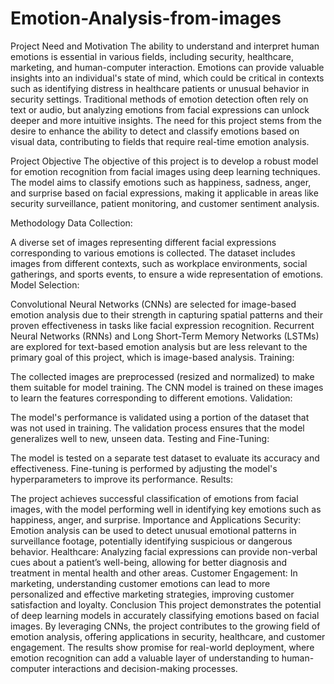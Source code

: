 # Emotion-Analysis-from-images

Project Need and Motivation
The ability to understand and interpret human emotions is essential in various fields, including security, healthcare, marketing, and human-computer interaction. Emotions can provide valuable insights into an individual's state of mind, which could be critical in contexts such as identifying distress in healthcare patients or unusual behavior in security settings. Traditional methods of emotion detection often rely on text or audio, but analyzing emotions from facial expressions can unlock deeper and more intuitive insights. The need for this project stems from the desire to enhance the ability to detect and classify emotions based on visual data, contributing to fields that require real-time emotion analysis.

Project Objective
The objective of this project is to develop a robust model for emotion recognition from facial images using deep learning techniques. The model aims to classify emotions such as happiness, sadness, anger, and surprise based on facial expressions, making it applicable in areas like security surveillance, patient monitoring, and customer sentiment analysis.

Methodology
Data Collection:

A diverse set of images representing different facial expressions corresponding to various emotions is collected. The dataset includes images from different contexts, such as workplace environments, social gatherings, and sports events, to ensure a wide representation of emotions.
Model Selection:

Convolutional Neural Networks (CNNs) are selected for image-based emotion analysis due to their strength in capturing spatial patterns and their proven effectiveness in tasks like facial expression recognition.
Recurrent Neural Networks (RNNs) and Long Short-Term Memory Networks (LSTMs) are explored for text-based emotion analysis but are less relevant to the primary goal of this project, which is image-based analysis.
Training:

The collected images are preprocessed (resized and normalized) to make them suitable for model training. The CNN model is trained on these images to learn the features corresponding to different emotions.
Validation:

The model's performance is validated using a portion of the dataset that was not used in training. The validation process ensures that the model generalizes well to new, unseen data.
Testing and Fine-Tuning:

The model is tested on a separate test dataset to evaluate its accuracy and effectiveness. Fine-tuning is performed by adjusting the model's hyperparameters to improve its performance.
Results:

The project achieves successful classification of emotions from facial images, with the model performing well in identifying key emotions such as happiness, anger, and surprise.
Importance and Applications
Security: Emotion analysis can be used to detect unusual emotional patterns in surveillance footage, potentially identifying suspicious or dangerous behavior.
Healthcare: Analyzing facial expressions can provide non-verbal cues about a patient’s well-being, allowing for better diagnosis and treatment in mental health and other areas.
Customer Engagement: In marketing, understanding customer emotions can lead to more personalized and effective marketing strategies, improving customer satisfaction and loyalty.
Conclusion
This project demonstrates the potential of deep learning models in accurately classifying emotions based on facial images. By leveraging CNNs, the project contributes to the growing field of emotion analysis, offering applications in security, healthcare, and customer engagement. The results show promise for real-world deployment, where emotion recognition can add a valuable layer of understanding to human-computer interactions and decision-making processes.
